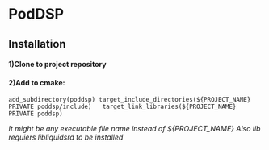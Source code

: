 # PodDSP
## Installation
#### 1)Clone to project repository

#### 2)Add to cmake:

   `add_subdirectory(poddsp)
   target_include_directories(${PROJECT_NAME} PRIVATE poddsp/include)  
   target_link_libraries(${PROJECT_NAME} PRIVATE poddsp)`  
   
   _It might be any executable file name instead of ${PROJECT_NAME}_
   *Also lib requiers libliquidsrd to be installed*
